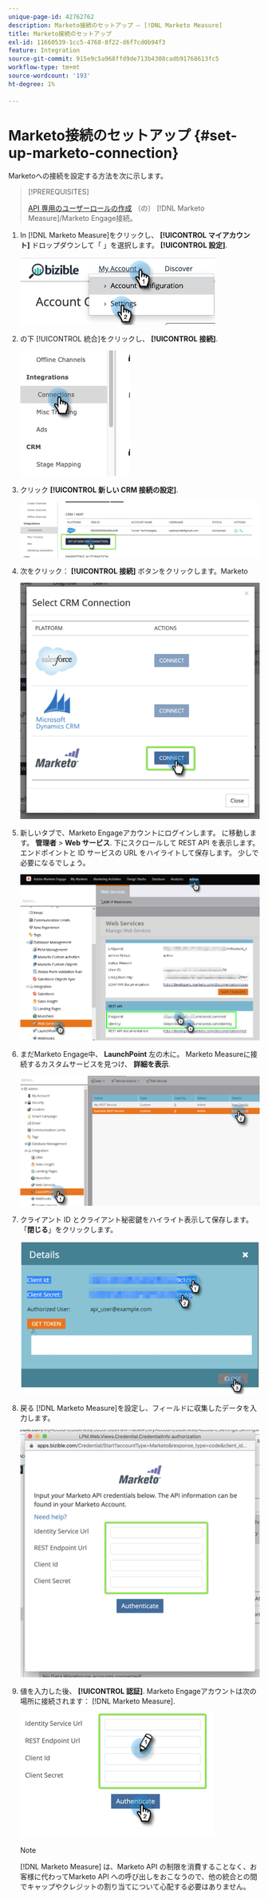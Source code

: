 ```yaml
---
unique-page-id: 42762762
description: Marketo接続のセットアップ — [!DNL Marketo Measure]
title: Marketo接続のセットアップ
exl-id: 11660539-1cc5-4768-8f22-d6f7cd0b94f3
feature: Integration
source-git-commit: 915e9c5a968ffd9de713b4308cadb91768613fc5
workflow-type: tm+mt
source-wordcount: '193'
ht-degree: 1%

---
```


# Marketo接続のセットアップ {#set-up-marketo-connection}

Marketoへの接続を設定する方法を次に示します。

>[!PREREQUISITES]
>
>[API 専用のユーザーロールの作成](https://experienceleague.adobe.com/docs/marketo/using/product-docs/administration/users-and-roles/create-an-api-only-user.html) （の） [!DNL Marketo Measure]/Marketo Engage接続。

1. In [!DNL Marketo Measure]をクリックし、 **[!UICONTROL マイアカウント]** ドロップダウンして「 」を選択します。 **[!UICONTROL 設定]**.

   ![](assets/set-up-marketo-connection-1.png)

1. の下 [!UICONTROL 統合]をクリックし、 **[!UICONTROL 接続]**.

   ![](assets/set-up-marketo-connection-2.png)

1. クリック **[!UICONTROL 新しい CRM 接続の設定]**.

   ![](assets/set-up-marketo-connection-3.png)

1. 次をクリック： **[!UICONTROL 接続]** ボタンをクリックします。Marketo

   ![](assets/set-up-marketo-connection-4.png)

1. 新しいタブで、Marketo Engageアカウントにログインします。 に移動します。 **管理者** > **Web サービス**. 下にスクロールして REST API を表示します。 エンドポイントと ID サービスの URL をハイライトして保存します。 少しで必要になるでしょう。

   ![](assets/set-up-marketo-connection-5.png)

1. まだMarketo Engage中、 **LaunchPoint** 左の木に。 Marketo Measureに接続するカスタムサービスを見つけ、 **詳細を表示**.

   ![](assets/set-up-marketo-connection-6.png)

1. クライアント ID とクライアント秘密鍵をハイライト表示して保存します。 「**閉じる**」をクリックします。

   ![](assets/set-up-marketo-connection-7.png)

1. 戻る [!DNL Marketo Measure]を設定し、フィールドに収集したデータを入力します。

   ![](assets/set-up-marketo-connection-8.png)

1. 値を入力した後、 **[!UICONTROL 認証]**. Marketo Engageアカウントは次の場所に接続されます： [!DNL Marketo Measure].

   ![](assets/set-up-marketo-connection-9.png)

   >[!NOTE]
   >
   >[!DNL Marketo Measure] は、Marketo API の制限を消費することなく、お客様に代わってMarketo API への呼び出しをおこなうので、他の統合との間でキャップやクレジットの割り当てについて心配する必要はありません。
